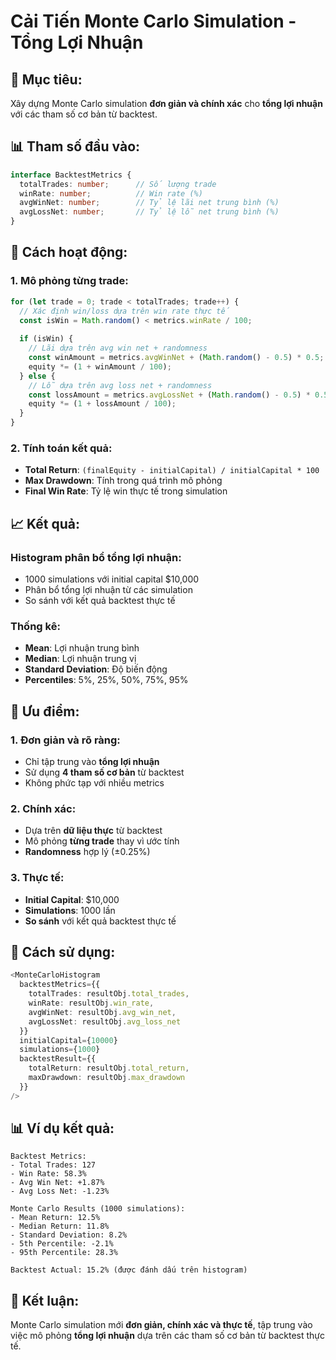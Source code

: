 # Cải Tiến Monte Carlo Simulation - Tổng Lợi Nhuận

## 🎯 **Mục tiêu:**

Xây dựng Monte Carlo simulation **đơn giản và chính xác** cho **tổng lợi nhuận** với các tham số cơ bản từ backtest.

## 📊 **Tham số đầu vào:**

```typescript
interface BacktestMetrics {
  totalTrades: number;      // Số lượng trade
  winRate: number;          // Win rate (%)
  avgWinNet: number;        // Tỷ lệ lãi net trung bình (%)
  avgLossNet: number;       // Tỷ lệ lỗ net trung bình (%)
}
```

## 🔧 **Cách hoạt động:**

### 1. **Mô phỏng từng trade:**
```typescript
for (let trade = 0; trade < totalTrades; trade++) {
  // Xác định win/loss dựa trên win rate thực tế
  const isWin = Math.random() < metrics.winRate / 100;
  
  if (isWin) {
    // Lãi dựa trên avg win net + randomness
    const winAmount = metrics.avgWinNet + (Math.random() - 0.5) * 0.5;
    equity *= (1 + winAmount / 100);
  } else {
    // Lỗ dựa trên avg loss net + randomness
    const lossAmount = metrics.avgLossNet + (Math.random() - 0.5) * 0.5;
    equity *= (1 + lossAmount / 100);
  }
}
```

### 2. **Tính toán kết quả:**
- **Total Return**: `(finalEquity - initialCapital) / initialCapital * 100`
- **Max Drawdown**: Tính trong quá trình mô phỏng
- **Final Win Rate**: Tỷ lệ win thực tế trong simulation

## 📈 **Kết quả:**

### **Histogram phân bổ tổng lợi nhuận:**
- 1000 simulations với initial capital $10,000
- Phân bổ tổng lợi nhuận từ các simulation
- So sánh với kết quả backtest thực tế

### **Thống kê:**
- **Mean**: Lợi nhuận trung bình
- **Median**: Lợi nhuận trung vị
- **Standard Deviation**: Độ biến động
- **Percentiles**: 5%, 25%, 50%, 75%, 95%

## 🎯 **Ưu điểm:**

### 1. **Đơn giản và rõ ràng:**
- Chỉ tập trung vào **tổng lợi nhuận**
- Sử dụng **4 tham số cơ bản** từ backtest
- Không phức tạp với nhiều metrics

### 2. **Chính xác:**
- Dựa trên **dữ liệu thực** từ backtest
- Mô phỏng **từng trade** thay vì ước tính
- **Randomness** hợp lý (±0.25%)

### 3. **Thực tế:**
- **Initial Capital**: $10,000
- **Simulations**: 1000 lần
- **So sánh** với kết quả backtest thực tế

## 🔧 **Cách sử dụng:**

```typescript
<MonteCarloHistogram 
  backtestMetrics={{
    totalTrades: resultObj.total_trades,
    winRate: resultObj.win_rate,
    avgWinNet: resultObj.avg_win_net,
    avgLossNet: resultObj.avg_loss_net
  }}
  initialCapital={10000}
  simulations={1000}
  backtestResult={{
    totalReturn: resultObj.total_return,
    maxDrawdown: resultObj.max_drawdown
  }}
/>
```

## 📊 **Ví dụ kết quả:**

```
Backtest Metrics:
- Total Trades: 127
- Win Rate: 58.3%
- Avg Win Net: +1.87%
- Avg Loss Net: -1.23%

Monte Carlo Results (1000 simulations):
- Mean Return: 12.5%
- Median Return: 11.8%
- Standard Deviation: 8.2%
- 5th Percentile: -2.1%
- 95th Percentile: 28.3%

Backtest Actual: 15.2% (được đánh dấu trên histogram)
```

## 🎯 **Kết luận:**

Monte Carlo simulation mới **đơn giản, chính xác và thực tế**, tập trung vào việc mô phỏng **tổng lợi nhuận** dựa trên các tham số cơ bản từ backtest thực tế. 